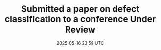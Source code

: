 ---
title: >-
    Submitted a paper on defect classification to a conference <span class="badge badge-pill badge-info">Under Review</span>
date: 2025-05-16 23:59 UTC
---
